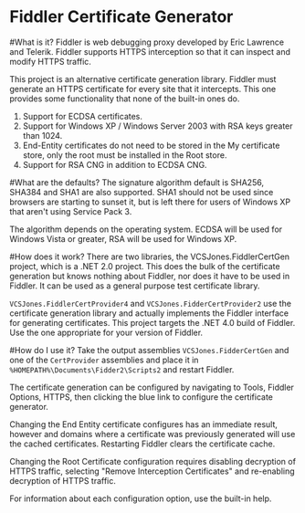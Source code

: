 Fiddler Certificate Generator
=========

#What is it?
Fiddler is web debugging proxy developed by Eric Lawrence and Telerik. Fiddler supports HTTPS interception so that it can inspect and modify HTTPS traffic.

This project is an alternative certificate generation library. Fiddler must generate an HTTPS certificate for every site that it intercepts. This one provides some functionality that none of the built-in ones do.

1. Support for ECDSA certificates.
1. Support for Windows XP / Windows Server 2003 with RSA keys greater than 1024.
1. End-Entity certificates do not need to be stored in the My certificate store, only the root must be installed in the Root store.
1. Support for RSA CNG in addition to ECDSA CNG.

#What are the defaults?
The signature algorithm default is SHA256, SHA384 and SHA1 are also supported. SHA1 should not be used since browsers are starting to sunset it, but is left there for users of Windows XP that aren't using Service Pack 3.

The algorithm depends on the operating system. ECDSA will be used for Windows Vista or greater, RSA will be used for Windows XP.


#How does it work?
There are two libraries, the VCSJones.FiddlerCertGen project, which is a .NET 2.0 project. This does the bulk of the certificate generation but knows nothing about Fiddler, nor does it have to be used in Fiddler. It can be used as a general purpose test certificate library.

`VCSJones.FiddlerCertProvider4` and `VCSJones.FidderCertProvider2` use the certificate generation library and actually implements the Fiddler interface for generating certificates. This project targets the .NET 4.0 build of Fiddler. Use the one appropriate for your version of Fiddler.

#How do I use it?
Take the output assemblies `VCSJones.FidderCertGen` and one of the `CertProvider` assemblies and place it in `%HOMEPATH%\Documents\Fidder2\Scripts2` and restart Fiddler.

The certificate generation can be configured by navigating to Tools, Fiddler Options, HTTPS, then clicking the blue link to configure the certificate generator.

Changing the End Entity certificate configures has an immediate result, however and domains where a certificate was previously generated will use the cached certificates. Restarting Fiddler clears the certificate cache.

Changing the Root Certificate configuration requires disabling decryption of HTTPS traffic, selecting "Remove Interception Certificates" and re-enabling decryption of HTTPS traffic.

For information about each configuration option, use the built-in help.